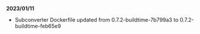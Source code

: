 **2023/01/11**

* Subconverter Dockerfile updated from 0.7.2-buildtime-7b799a3 to 0.7.2-buildtime-feb65e9
